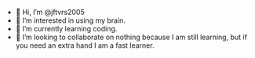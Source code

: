 - 👋 Hi, I’m @jftvrs2005
- 👀 I’m interested in using my brain.
- 🌱 I’m currently learning coding.
- 💞️ I’m looking to collaborate on nothing because I am still learning, but if you need an extra hand I am a fast learner.

<!---
jftvrs2005/jftvrs2005 is a ✨ special ✨ repository because its `README.md` (this file) appears on your GitHub profile.
You can click the Preview link to take a look at your changes.
--->
